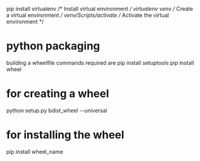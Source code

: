  pip install virtualenv /* Install virtual environment */
 virtualenv venv /* Create a virtual environment */
 venv/Scripts/activate /* Activate the virtual environment */


# python packaging 
  building a wheelfile commands required are
  pip install setuptools 
  pip install wheel

# for creating a wheel 
  python setup.py bdist_wheel --universal

# for installing the wheel
  pip install wheel_name
 